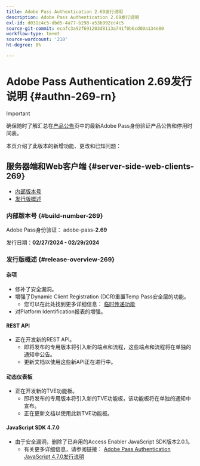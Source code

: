 ```yaml
---
title: Adobe Pass Authentication 2.69发行说明
description: Adobe Pass Authentication 2.69发行说明
exl-id: d031c4c5-dbd5-4a77-b298-a53b992cc4c5
source-git-commit: ecafc3a92f691203d8113a741f0b6cd00a134e80
workflow-type: tm+mt
source-wordcount: '210'
ht-degree: 0%

---
```


# Adobe Pass Authentication 2.69发行说明 {#authn-269-rn}

>[!IMPORTANT]
>
> 确保随时了解汇总在[产品公告](/help/authentication/product-announcements.md)页中的最新Adobe Pass身份验证产品公告和停用时间表。

本页介绍了此版本的新增功能、更改和已知问题：

## 服务器端和Web客户端 {#server-side-web-clients-269}

* [内部版本号](#build-number-269)
* [发行版概述](#release-overview-269)

### 内部版本号 {#build-number-269}

Adobe Pass身份验证： adobe-pass-**2.69**

发行日期：**02/27/2024 - 02/29/2024**

### 发行版概述 {#release-overview-269}

#### 杂项

* 修补了安全漏洞。
* 增强了Dynamic Client Registration (DCR)重置Temp Pass安全层的功能。
   * 您可以在此处找到更多详细信息： [临时传递功能](../integration-guide-programmers/features-premium/temporary-access/temp-pass-feature.md)
* 对Platform Identification报表的增强。

#### REST API

* 正在开发新的REST API。
   * 即将发布的专用版本将引入新的端点和流程，这些端点和流程将在单独的通知中公告。
   * 更新文档以使用这些新API正在进行中。

#### 动态仪表板

* 正在开发新的TVE功能板。
   * 即将发布的专用版本将引入新的TVE功能板，该功能板将在单独的通知中宣布。
   * 正在更新文档以使用此新TVE功能板。

#### JavaScript SDK 4.7.0

* 由于安全漏洞，删除了已弃用的Access Enabler JavaScript SDK版本2.0.1。
   * 有关更多详细信息，请参阅链接： [Adobe Pass Authentication JavaScript 4.7.0发行说明](authn-rn-javascript-470.md)
